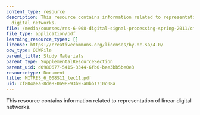 ```yaml
---
content_type: resource
description: This resource contains information related to representation of linear
  digital networks.
file: /media/courses/res-6-008-digital-signal-processing-spring-2011/cf804aea8de80a9893b9a0bb1710c08a_MITRES_6_008S11_lec11.pdf
file_type: application/pdf
learning_resource_types: []
license: https://creativecommons.org/licenses/by-nc-sa/4.0/
ocw_type: OCWFile
parent_title: Study Materials
parent_type: SupplementalResourceSection
parent_uid: d0980677-5415-3344-6fb0-bae3bb5be0e3
resourcetype: Document
title: MITRES_6_008S11_lec11.pdf
uid: cf804aea-8de8-0a98-93b9-a0bb1710c08a
---
```

This resource contains information related to representation of linear digital networks.